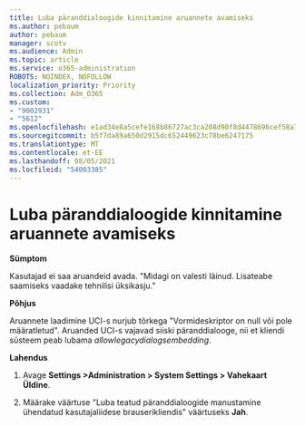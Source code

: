 ```yaml
---
title: Luba päranddialoogide kinnitamine aruannete avamiseks
ms.author: pebaum
author: pebaum
manager: scotv
ms.audience: Admin
ms.topic: article
ms.service: o365-administration
ROBOTS: NOINDEX, NOFOLLOW
localization_priority: Priority
ms.collection: Adm_O365
ms.custom:
- "9002931"
- "5612"
ms.openlocfilehash: e1ad34e8a5cefe168b86727ac3ca208d90f8d4478696cef58a7d0b04475fba56
ms.sourcegitcommit: b5f7da89a650d2915dc652449623c78be6247175
ms.translationtype: MT
ms.contentlocale: et-EE
ms.lasthandoff: 08/05/2021
ms.locfileid: "54003385"
---
```

# <a name="enable-embedding-legacy-dialogs-to-open-reports"></a>Luba päranddialoogide kinnitamine aruannete avamiseks

**Sümptom**

Kasutajad ei saa aruandeid avada. "Midagi on valesti läinud. Lisateabe saamiseks vaadake tehnilisi üksikasju."

**Põhjus**

Aruannete laadimine UCI-s nurjub tõrkega "Vormideskriptor on null või pole määratletud". Aruanded UCI-s vajavad siiski päranddialooge, nii et kliendi süsteem peab lubama *allowlegacydialogsembedding*.

**Lahendus**

1. Avage **Settings >Administration > System Settings > Vahekaart Üldine**.

2. Määrake väärtuse "Luba teatud päranddialoogide manustamine ühendatud kasutajaliidese brauserikliendis" väärtuseks **Jah**.
